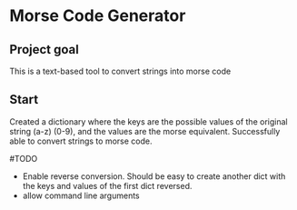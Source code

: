 # Morse Code Generator

## Project goal

This is a text-based tool to convert strings into morse code

## Start

Created a dictionary where the keys are the possible values of the original string (a-z) (0-9),
and the values are the morse equivalent.
Successfully able to convert strings to morse code.

#TODO
* Enable reverse conversion. Should be easy to create another dict with the keys and values of the first dict reversed.
* allow command line arguments

